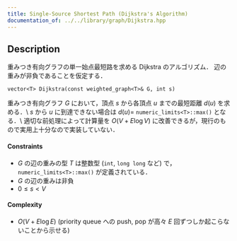 ```yaml
---
title: Single-Source Shortest Path (Dijkstra's Algorithm)
documentation_of: ../../library/graph/Dijkstra.hpp
---
```


## Description
重みつき有向グラフの単一始点最短路を求める Dijkstra のアルゴリズム．
辺の重みが非負であることを仮定する．
```
vector<T> Dijkstra(const weighted_graph<T>& G, int s)
```
重みつき有向グラフ $G$ において，頂点 $s$ から各頂点 $u$ までの最短距離 $d(u)$ を求める．\\
$s$ から $u$ に到達できない場合は $d(u)=$ ``numeric_limits<T>::max()`` となる．\\
適切な前処理によって計算量を $O(V+E\log V)$ に改善できるが，現行のもので実用上十分なので実装していない．

#### Constraints
- $G$ の辺の重みの型 $T$ は整数型 (``int``, ``long long`` など) で，``numeric_limits<T>::max()`` が定義されている．
- $G$ の辺の重みは非負
- $0\le s\lt V$

#### Complexity
- $O(V+E\log E)$ (priority queue への push, pop が高々 $E$ 回ずつしか起こらないことから示せる)
